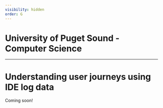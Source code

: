 ```yaml
---
visibility: hidden
order: G
---
```

# University of Puget Sound - Computer Science
---
# Understanding user journeys using IDE log data

Coming soon!